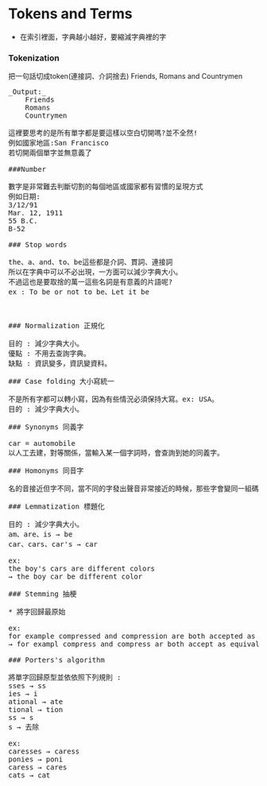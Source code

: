 # Tokens and Terms
* 在索引裡面，字典越小越好，要縮減字典裡的字

### Tokenization
把一句話切成token(連接詞、介詞捨去)
Friends, Romans and Countrymen
<pre>_Output:_
    Friends
    Romans
    Countrymen
    
這裡要思考的是所有單字都是要這樣以空白切開嗎?並不全然!
例如國家地區:San Francisco
若切開兩個單字並無意義了

###Number

數字是非常難去判斷切割的每個地區或國家都有習慣的呈現方式
例如日期:
3/12/91
Mar. 12, 1911
55 B.C.
B-52

### Stop words

the、a、and、to、be這些都是介詞、貫詞、連接詞
所以在字典中可以不必出現，一方面可以減少字典大小。
不過這也是要取捨的萬一這些名詞是有意義的片語呢?
ex : To be or not to be、Let it be



### Normalization 正規化

目的 : 減少字典大小。
優點 : 不用去查詢字典。
缺點 : 資訊變多，資訊變資料。

### Case folding 大小寫統一

不是所有字都可以轉小寫，因為有些情況必須保持大寫。ex: USA。
目的 : 減少字典大小。

### Synonyms 同義字

car = automobile 
以人工去建，對等關係，當輸入某一個字詞時，會查詢到她的同義字。

### Homonyms 同音字

名的音接近但字不同，當不同的字發出聲音非常接近的時候，那些字會變同一組碼

### Lemmatization 標題化

目的 : 減少字典大小。
am、are、is → be
car、cars、car's → car

ex:
the boy's cars are different colors
→ the boy car be different color

### Stemming 抽梗

* 將字回歸最原始

ex:
for example compressed and compression are both accepted as equivalent to compress
→ for exampl compress and compress ar both accept as equival to compress

### Porters's algorithm

將單字回歸原型並依依照下列規則 :
sses → ss
ies → i
ational → ate
tional → tion
ss → s
s → 去除

ex:
caresses → caress
ponies → poni
caress → cares
cats → cat
